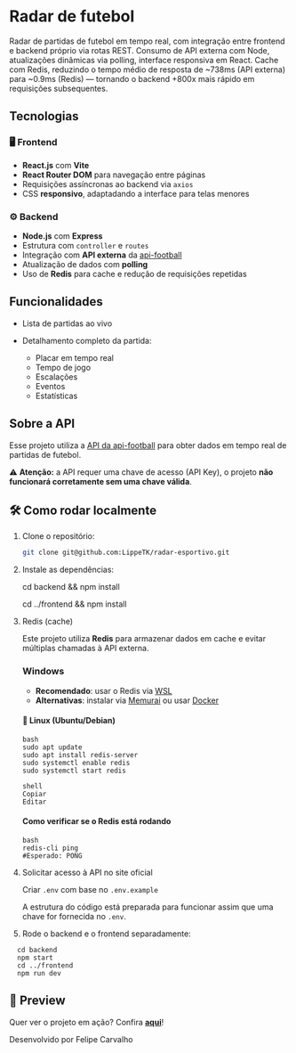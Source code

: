 # Radar de futebol

  Radar de partidas de futebol em tempo real, com integração entre frontend e backend próprio via rotas REST.
  Consumo de API externa com Node, atualizações dinâmicas via polling, interface responsiva em React.
  Cache com Redis, reduzindo o tempo médio de resposta de ~738ms (API externa) para ~0.9ms (Redis) — tornando o backend +800x mais rápido em requisições subsequentes.

## Tecnologias

### 🖥️ Frontend

  - **React.js** com **Vite**
  - **React Router DOM** para navegação entre páginas
  - Requisições assíncronas ao backend via `axios`
  - CSS **responsivo**, adaptadando a interface para telas menores

### ⚙️ Backend

  - **Node.js** com **Express**
  - Estrutura com `controller` e `routes`
  - Integração com **API externa** da [api-football](https://www.api-football.com/)
  - Atualização de dados com **polling**
  - Uso de **Redis** para cache e redução de requisições repetidas

## Funcionalidades

  - Lista de partidas ao vivo
  - Detalhamento completo da partida:
    
    - Placar em tempo real
    - Tempo de jogo
    - Escalações
    - Eventos
    - Estatísticas

## Sobre a API

  Esse projeto utiliza a [API da api-football](https://www.api-football.com/) para obter dados em tempo real de partidas de futebol.
  
  ⚠️ **Atenção:** a API requer uma chave de acesso (API Key), o projeto **não funcionará corretamente sem uma chave válida**.

## 🛠️ Como rodar localmente

1. Clone o repositório:

   ```bash
   git clone git@github.com:LippeTK/radar-esportivo.git

   ```

2. Instale as dependências:

   cd backend && npm install

   cd ../frontend && npm install

3. Redis (cache)

    Este projeto utiliza **Redis** para armazenar dados em cache e evitar múltiplas chamadas à API externa.
    ### Windows
    
    - **Recomendado**: usar o Redis via [WSL](https://learn.microsoft.com/pt-br/windows/wsl/install)
    - **Alternativas**: instalar via [Memurai](https://www.memurai.com/) ou usar [Docker](https://hub.docker.com/_/redis)
    
    #### 🐧 Linux (Ubuntu/Debian)
    ```
    bash
    sudo apt update
    sudo apt install redis-server
    sudo systemctl enable redis
    sudo systemctl start redis
    
    shell
    Copiar
    Editar
    ```
    #### Como verificar se o Redis está rodando
    ```
    bash
    redis-cli ping
    #Esperado: PONG
    ```
   
4. Solicitar acesso à API no site oficial
   
    Criar `.env` com base no `.env.example`
   
    A estrutura do código está preparada para funcionar assim que uma chave for fornecida no `.env`.

6. Rode o backend e o frontend separadamente:
  
  ```
    cd backend
    npm start
    cd ../frontend
    npm run dev
  ```

## 📸 Preview

Quer ver o projeto em ação? Confira **[aqui](https://imgur.com/a/6acBmpG)**!

Desenvolvido por
Felipe Carvalho
